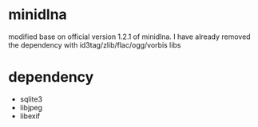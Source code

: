 # minidlna
modified base on official version 1.2.1 of minidlna. I have already removed the dependency with id3tag/zlib/flac/ogg/vorbis libs

# dependency
* sqlite3
* libjpeg
* libexif
